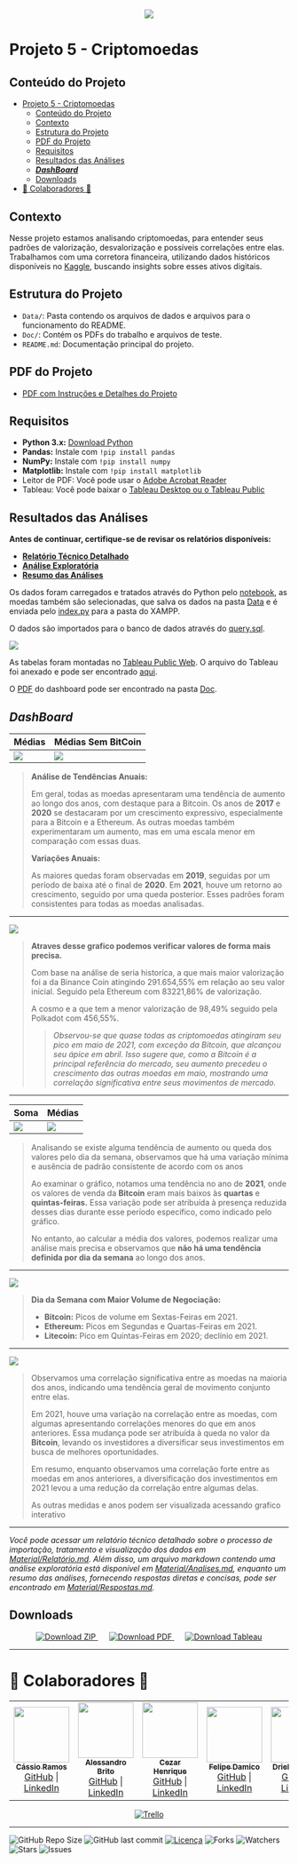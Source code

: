 <h1 align="center">
 <img src="Doc/Images/banners/banner2.png" />
</h1>

# Projeto 5 - Criptomoedas

## Conteúdo do Projeto
- [Projeto 5 - Criptomoedas](#projeto-5---criptomoedas)
  - [Conteúdo do Projeto](#conteúdo-do-projeto)
  - [Contexto](#contexto)
  - [Estrutura do Projeto](#estrutura-do-projeto)
  - [PDF do Projeto](#pdf-do-projeto)
  - [Requisitos](#requisitos)
  - [Resultados das Análises](#resultados-das-análises)
  - [***DashBoard***](#dashboard)
  - [Downloads](#downloads)
- [🤝 Colaboradores 🤝](#-colaboradores-)

## Contexto

Nesse projeto estamos analisando criptomoedas, para entender seus padrões de valorização, desvalorização e possíveis correlações entre elas. Trabalhamos com uma corretora financeira, utilizando dados históricos disponíveis no [Kaggle](https://www.kaggle.com/datasets/sudalairajkumar/cryptocurrencypricehistory), buscando insights sobre esses ativos digitais.

## Estrutura do Projeto

- `Data/`: Pasta contendo os arquivos de dados e arquivos para o funcionamento do README.
- `Doc/`: Contém os PDFs do trabalho e arquivos de teste.
- `README.md`: Documentação principal do projeto.

## PDF do Projeto
- [PDF com Instruções e Detalhes do Projeto](Doc/Projetoemgrupo.pdf)

## Requisitos

- **Python 3.x:** [Download Python](https://www.python.org/downloads/)
- **Pandas:** Instale com `!pip install pandas`
- **NumPy:** Instale com `!pip install numpy`
- **Matplotlib:** Instale com `!pip install matplotlib`
- Leitor de PDF: Você pode usar o [Adobe Acrobat Reader](https://get.adobe.com/reader/)
- Tableau: Você pode baixar o [Tableau Desktop ou o Tableau Public](https://www.tableau.com/pt-br/products/desktop/download)

## Resultados das Análises
**Antes de continuar, certifique-se de revisar os relatórios disponíveis:**

- **[Relatório Técnico Detalhado](Doc/Material/Relatório.md)**
- **[Análise Exploratória](Doc/Material/Analises.md)**
- **[Resumo das Análises](Doc/Material/Respostas.md)**

Os dados foram carregados e tratados através do Python pelo [notebook](Code/crypto_anlys.ipynb), as moedas também são selecionadas, que salva os dados na pasta [Data](Data) e é enviada pelo [index.py](Code/index.py) para a pasta do XAMPP.

O dados são importados para o banco de dados através do [query.sql](Code/query.sql).

![](Doc/Images/code.png)

As tabelas foram montadas no [Tableau Public Web](https://public.tableau.com/app/profile/cassio.ramos/viz/CriptoMoedas/DashboardCriptomoedas). O arquivo do Tableau foi anexado e pode ser encontrado [aqui](Doc/CriptoMoedas.twbx).

O [PDF](Doc/Projetoemgrupo.pdf) do dashboard pode ser encontrado na pasta [Doc](Doc).

## ***DashBoard***

| Médias | Médias Sem BitCoin |
|-----------|--------------|
| ![](Doc/Images/Dashboard%20Criptomoedas(1).png) | ![](Doc/Images/Dashboard%20Criptomoedas(2).png) |


> **Análise de Tendências Anuais:**
>
> Em geral, todas as moedas apresentaram uma tendência de aumento ao longo dos anos, com destaque para a Bitcoin. Os anos de **2017** e **2020** se destacaram por um crescimento expressivo, especialmente para a Bitcoin e a Ethereum. As outras moedas também experimentaram um aumento, mas em uma escala menor em comparação com essas duas.
>
> **Variações Anuais:**
>
> As maiores quedas foram observadas em **2019**, seguidas por um período de baixa até o final de **2020**. Em **2021**, houve um retorno ao crescimento, seguido por uma queda posterior. Esses padrões foram consistentes para todas as moedas analisadas.

---

![](Doc/Images/Dashboard%20Criptomoedas.png)

> **Atraves desse grafico podemos verificar valores de forma mais precisa.**
>
> Com base na análise de seria historica, a que mais maior valorização foi a da Binance Coin atingindo 291.654,55% em relação ao seu valor inicial.
Seguido pela Ethereum com 83221,86% de valorização.
>
> A cosmo e a que tem a menor valorização de 98,49% seguido pela Polkadot com 456,55%.
>
>> *Observou-se que quase todas as criptomoedas atingiram seu pico em maio de 2021, com exceção da Bitcoin, que alcançou seu ápice em abril. Isso sugere que, como a Bitcoin é a principal referência do mercado, seu aumento precedeu o crescimento das outras moedas em maio, mostrando uma correlação significativa entre seus movimentos de mercado.*

---



| Soma | Médias |
|-----------|--------------|
| ![](Doc/Images/Dashboard%20Criptomoedas(3).png) | ![](Doc/Images/Dashboard%20Criptomoedas(3B).png) |

> Analisando se existe alguma tendência de aumento ou queda dos valores pelo dia da semana, observamos que há uma variação mínima e ausência de padrão consistente de acordo com os anos
> 
> Ao examinar o gráfico, notamos uma tendência no ano de **2021**, onde os valores de venda da **Bitcoin** eram mais baixos às **quartas** e **quintas-feiras.** Essa variação pode ser atribuída à presença reduzida desses dias durante esse período específico, como indicado pelo gráfico.
> 
>No entanto, ao calcular a média dos valores, podemos realizar uma análise mais precisa e observamos que **não há uma tendência definida por dia da semana** ao longo dos anos.

---

![](Doc/Images/Dashboard%20Criptomoedas(4).png)

> **Dia da Semana com Maior Volume de Negociação:**
>
> - **Bitcoin:** Picos de volume em Sextas-Feiras em 2021.
> - **Ethereum:** Picos em Segundas e Quartas-Feiras em 2021.
> - **Litecoin:** Pico em Quintas-Feiras em 2020; declínio em 2021.


---

![](Doc/Images/Dashboard%20Criptomoedas(5).png)

> Observamos uma correlação significativa entre as moedas na maioria dos anos, indicando uma tendência geral de movimento conjunto entre elas.
> 
> Em 2021, houve uma variação na correlação entre as moedas, com algumas apresentando correlações menores do que em anos anteriores. Essa mudança pode ser atribuída à queda no valor da **Bitcoin**, levando os investidores a diversificar seus investimentos em busca de melhores oportunidades. 
> 
> Em resumo, enquanto observamos uma correlação forte entre as moedas em anos anteriores, a diversificação dos investimentos em 2021 levou a uma redução da correlação entre algumas delas.
> 
> As outras medidas e anos podem ser visualizada acessando grafico interativo

---

*Você pode acessar um relatório técnico detalhado sobre o processo de importação, tratamento e visualização dos dados em [Material/Relatório.md](Doc/Material/Relatório.md). Além disso, um arquivo markdown contendo uma análise exploratória está disponível em [Material/Analises.md](Doc/Material/Analises.md), enquanto um resumo das análises, fornecendo respostas diretas e concisas, pode ser encontrado em [Material/Respostas.md](Doc/Material/Respostas.md).*

## Downloads

<p align="center">
  <a href="https://github.com/NewKanvas/Projeto-5/archive/main.zip" style="margin-right: 20px;">
    <img src="https://img.shields.io/badge/Download_-ZIP-green?style=for-the-badge&logo=github" alt="Download ZIP">
  </a>
  <a href="https://github.com/NewKanvas/M5-Projeto-5/releases/download/v1.1/Dashboard.Criptomoedas.pdf" style="margin-right: 20px;">
    <img src="https://img.shields.io/badge/Download-PDF-red?style=for-the-badge&logo=tableau&logoColor=white" alt="Download PDF">
  </a>
  <a href="https://github.com/NewKanvas/M5-Projeto-5/releases/download/v1.1/CriptoMoedas.twbx">
    <img src="https://img.shields.io/badge/Download-Tableau-yellow?style=for-the-badge&logo=tableau&logoColor=white" alt="Download Tableau">
  </a>
</p>

---

# 🤝 Colaboradores 🤝

<table>
  <tr>
    <td align="center" style="text-align: center;">
      <a href="https://github.com/NewKanvas">
        <img src="https://github.com/NewKanvas.png" width="100px;" alt=""/><br>
        <sub><b>Cássio Ramos</b></sub>
      </a>
      <br>
      <a href="https://github.com/NewKanvas">GitHub</a> |
      <a href="https://www.linkedin.com/in/cassiosramos/">LinkedIn</a>
    </td>
    <td align="center" style="text-align: center;">
      <a href="https://github.com/alsantosad">
        <img src="https://github.com/alsantosad.png" width="100px;" alt=""/><br>
        <sub><b>Alessandro Brito</b></sub>
      </a>
      <br>
      <a href="https://github.com/alsantosad">GitHub</a> |
      <a href="https://www.linkedin.com/in/alessandrobritoad/">LinkedIn</a>
    </td>
    <td align="center" style="text-align: center;">
      <a href="https://github.com/CezarHick">
        <img src="https://github.com/CezarHick.png" width="100px;" alt=""/><br>
        <sub><b>Cezar Henrique</b></sub>
      </a>
      <br>
      <a href="https://github.com/CezarHick">GitHub</a> |
      <a href="https://www.linkedin.com/in/cezarh-gomes/">LinkedIn</a>
    </td>
    <td align="center" style="text-align: center;">
      <a href="https://github.com/FelipeDamicoCapitao">
        <img src="https://github.com/FelipeDamicoCapitao.png" width="100px;" alt=""/><br>
        <sub><b>Felipe Damico</b></sub>
      </a>
      <br>
      <a href="https://github.com/FelipeDamicoCapitao">GitHub</a> |
      <a href="#">LinkedIn</a>
    </td>
    <td align="center" style="text-align: center;">
      <a href="https://github.com/dria99">
        <img src="https://github.com/dria99.png" width="100px;" alt=""/><br>
        <sub><b>Drielli Almeida</b></sub>
      </a>
      <br>
      <a href="https://github.com/dria99">GitHub</a> |
      <a href="https://www.linkedin.com/in/drielli-ao/">LinkedIn</a>
    </td>
    <td align="center" style="text-align: center;">
      <a href="https://github.com/DeboraJansen95">
        <img src="https://github.com/DeboraJansen95.png" width="100px;" alt=""/><br>
        <sub><b>Debora Jansen</b></sub>
      </a>
      <br>
      <a href="https://github.com/DeboraJansen95">GitHub</a> |
      <a href="https://www.linkedin.com/in/debora-jansen/">LinkedIn</a>
    </td>
    <td align="center" style="text-align: center;">
      <a href="https://github.com/jordaozz">
        <img src="https://github.com/jordaozz.png" width="100px;" alt=""/><br>
        <sub><b>Gabriel Jordão</b></sub>
      </a>
      <br>
      <a href="https://github.com/jordaozz">GitHub</a> |
      <a href="https://www.linkedin.com/in/gabriel-jord%C3%A3o-5aa09a25b/">LinkedIn</a>
    </td>
  </tr>
</table>

<p align="center">
  <a href="https://trello.com/b/BoRVSghH/projeto-m%C3%B3dulo-5">
    <img src="https://img.shields.io/badge/Trello-purple?style=for-the-badge&logo=trello&logoColor=white" alt="Trello">
  </a>
</p>


---

![GitHub Repo Size](https://img.shields.io/github/repo-size/NewKanvas/Projeto-5?style=for-the-badge&logo=github)
![GitHub last commit](https://img.shields.io/github/last-commit/NewKanvas/Projeto-5?style=for-the-badge&logo=git)
[![Licença](https://img.shields.io/github/license/NewKanvas/Projeto-5?style=for-the-badge)](./LICENSE)
![Forks](https://img.shields.io/github/forks/NewKanvas/Projeto-5?style=for-the-badge)
![Watchers](https://img.shields.io/github/watchers/NewKanvas/Projeto-5?style=for-the-badge)
![Stars](https://img.shields.io/github/stars/NewKanvas/Projeto-5?style=for-the-badge)
![Issues](https://img.shields.io/github/issues/NewKanvas/Projeto-5?style=for-the-badge)
